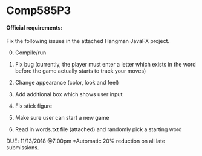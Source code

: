 # Comp585P3
#### Official requirements:

Fix the following issues in the attached Hangman JavaFX project.

0. Compile/run

1. Fix bug (currently, the player must enter a letter which exists in the word before the game actually starts to track your moves)

2. Change appearance (color, look and feel)

3. Add additional box which shows user input

4. Fix stick figure

5. Make sure user can start a new game

6. Read in words.txt file (attached) and randomly pick a starting word


DUE: 11/13/2018 @7:00pm
*Automatic 20% reduction on all late submissions.